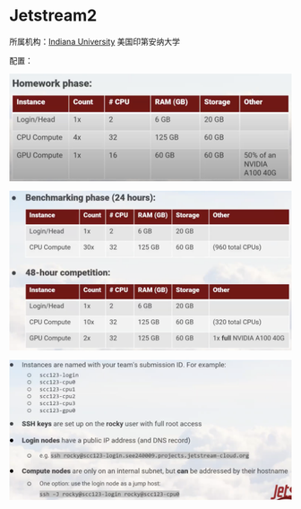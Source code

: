 # Jetstream2

所属机构：[Indiana University](https://www.iu.edu/) 美国印第安纳大学

配置：

![image.png](Jetstream2%200c4a41618ffe40efb8fcbf2a482ef404/image.png)

![image.png](Jetstream2%200c4a41618ffe40efb8fcbf2a482ef404/image%201.png)

![image.png](Jetstream2%200c4a41618ffe40efb8fcbf2a482ef404/image%202.png)